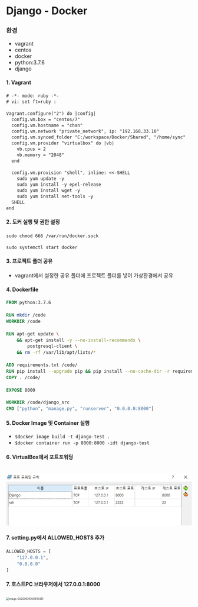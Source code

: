 # Django - Docker

### 환경

- vagrant
- centos
- docker
- python:3.7.6
- django



#### 1. Vagrant

```
# -*- mode: ruby -*-
# vi: set ft=ruby :

Vagrant.configure("2") do |config|
  config.vm.box = "centos/7"
  config.vm.hostname = "chan"
  config.vm.network "private_network", ip: "192.168.33.10"
  config.vm.synced_folder "C:/workspace/Docker/Shared", "/home/sync"
  config.vm.provider "virtualbox" do |vb|
    vb.cpus = 2
    vb.memory = "2048"
  end

  config.vm.provision "shell", inline: <<-SHELL
    sudo yum update -y
    sudo yum install -y epel-release
    sudo yum install wget -y
    sudo yum install net-tools -y
  SHELL
end
```



#### 2. 도커 실행 및 권한 설정

`sudo chmod 666 /var/run/docker.sock`

`sudo systemctl start docker`



#### 3. 프로젝트 폴더 공유

- vagrant에서 설정한 공유 폴더에 프로젝트 폴더를 넣어 가상환경에서 공유



#### 4. Dockerfile

```dockerfile
FROM python:3.7.6

RUN mkdir /code
WORKDIR /code

RUN apt-get update \
    && apt-get install -y --no-install-recommends \
        postgresql-client \
    && rm -rf /var/lib/apt/lists/*

ADD requirements.txt /code/
RUN pip install --upgrade pip && pip install --no-cache-dir -r requirements.txt
COPY . /code/

EXPOSE 8000

WORKDIR /code/django_src
CMD ["python", "manage.py", "runserver", "0.0.0.0:8000"]
```



#### 5. Docker Image 및 Container 실행

- `$docker image build -t django-test .`
- `$docker container run -p 8000:8000 -idt django-test`



#### 6. VirtualBox에서 포트포워딩

​		![image-20200921000651812](./img/image-20200921000651812.png)



#### 7. setting.py에서 ALLOWED_HOSTS 추가

```python
ALLOWED_HOSTS = [
    "127.0.0.1",
    "0.0.0.0"
]
```





#### 7. 호스트PC 브라우저에서 127.0.0.1:8000

​	<img src="C:\Users\chan\AppData\Roaming\Typora\typora-user-images\image-20200921000910461.png" alt="image-20200921000910461" style="zoom: 50%;" />





